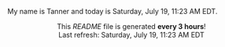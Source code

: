 My name is Tanner and today is Saturday, July 19, 11:23 AM EDT.

<p align="center">This <i>README</i> file is generated <b>every 3 hours</b>!</br>Last refresh: Saturday, July 19, 11:23 AM EDT<br /></p>
